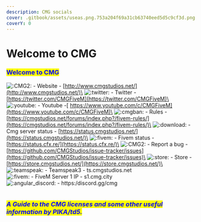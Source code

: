 ```yaml
---
description: CMG socials
cover: .gitbook/assets/useas.png.753a204f69a31cb63740eed5d5c9cf3d.png
coverY: 0
---
```


# Welcome to CMG

### <mark style="color:blue;">**Welcome to CMG**</mark>                                                           &#x20;

![:CMG2:](https://cdn.discordapp.com/emojis/946953191663210516.webp?size=44\&quality=lossless) - Website - [http://www.cmgstudios.net/](http://www.cmgstudios.net/)\
![:twitter:](https://cdn.discordapp.com/emojis/706154038944727100.webp?size=44\&quality=lossless) - Twitter - [https://twitter.com/CMGFiveM](https://twitter.com/CMGFiveM)\
![:youtube:](https://cdn.discordapp.com/emojis/771201045870805043.webp?size=44\&quality=lossless) - Youtube -[ https://www.youtube.com/c/CMGFiveM](https://www.youtube.com/c/CMGFiveM)\
![:cmgban:](https://cdn.discordapp.com/emojis/948250105318875177.webp?size=44\&quality=lossless) - Rules - [https://cmgstudios.net/forums/index.php?/fivem-rules/](https://cmgstudios.net/forums/index.php?/fivem-rules/)\
![:download:](https://cdn.discordapp.com/emojis/847317648135290931.webp?size=44\&quality=lossless) - Cmg server status - [https://status.cmgstudios.net/](https://status.cmgstudios.net/)\
![:fivem:](https://cdn.discordapp.com/emojis/280211198597660672.webp?size=44\&quality=lossless) - Fivem status - [https://status.cfx.re/](https://status.cfx.re/)\
![:CMG2:](https://cdn.discordapp.com/emojis/946953191663210516.webp?size=44\&quality=lossless) - Report a bug - [https://github.com/CMGStudios/issue-tracker/issues](https://github.com/CMGStudios/issue-tracker/issues)\
![:store:](https://cdn.discordapp.com/emojis/760885254764101692.webp?size=44\&quality=lossless) - Store - [https://store.cmgstudios.net/](https://store.cmgstudios.net/)\
![:teamspeak:](https://cdn.discordapp.com/emojis/697863501804208278.webp?size=44\&quality=lossless) - Teamspeak3 - ts.cmgstudios.net\
&#x20;![:fivem:](https://cdn.discordapp.com/emojis/280211198597660672.webp?size=44\&quality=lossless) - FiveM Server 1 IP - s1.cmg.city\
&#x20;![:angular\_discord:](https://cdn.discordapp.com/emojis/856646359276585001.webp?size=44\&quality=lossless) - https:/discord.gg/cmg

<figure><img src="https://discord.com/assets/370f5af37229902609dec50690ec5f99.svg" alt=""><figcaption></figcaption></figure>

### _<mark style="color:blue;">A Guide to the CMG licenses and some other useful information by PIKA/td5.</mark>_&#x20;
